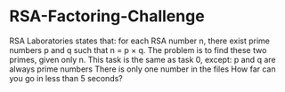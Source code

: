 # RSA-Factoring-Challenge
RSA Laboratories states that: for each RSA number n, there exist prime numbers p and q such that  n = p × q. The problem is to find these two primes, given only n.  This task is the same as task 0, except:      p and q are always prime numbers     There is only one number in the files  How far can you go in less than 5 seconds?
